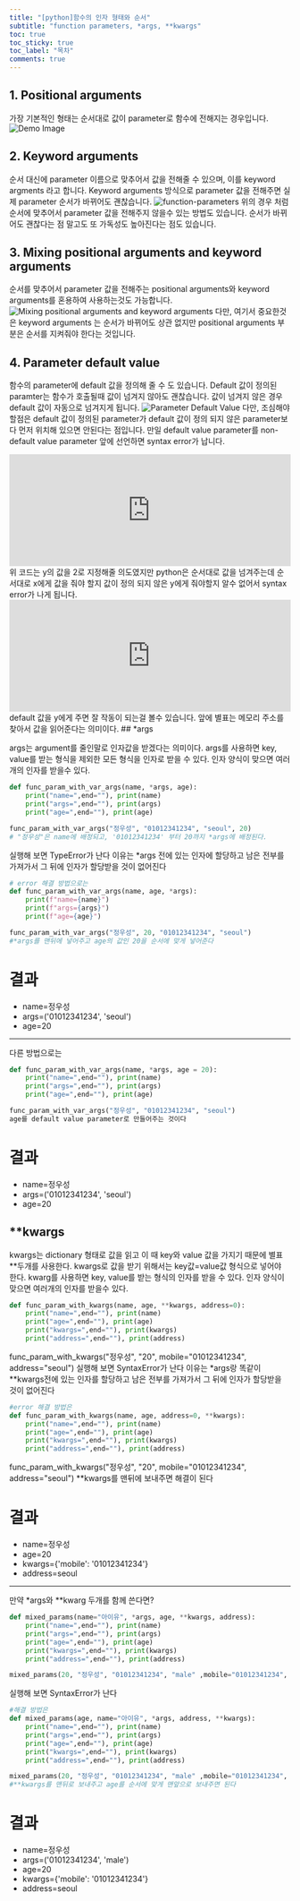 ```yaml
---
title: "[python]함수의 인자 형태와 순서"
subtitle: "function parameters, *args, **kwargs"
toc: true
toc_sticky: true
toc_label: "목차"
comments: true
---
```



## 1. Positional arguments
가장 기본적인 형태는 순서대로 값이 parameter로 함수에 전해지는 경우입니다.
<img class="img-fluid" src="/img/posts/positional-arguments.jpg" alt="Demo Image">

## 2. Keyword arguments
순서 대신에 parameter 이름으로 맞추어서 값을 전해줄 수 있으며, 이를 keyword argments 라고 합니다.
Keyword arguments 방식으로 parameter 값을 전해주면 실제 parameter 순서가 바뀌어도 괜찮습니다.
<img class="img-fluid" src="/img/posts/keyword-arguments.jpg" alt="function-parameters">
<span class="caption text-muted">위의 경우 처럼 순서에 맞추어서 parameter 값을 전해주지 않을수 있는 방법도 있습니다.</span>
순서가 바뀌어도 괜찮다는 점 말고도 또 가독성도 높아진다는 점도 있습니다.

## 3. Mixing positional arguments and keyword arguments
순서를 맞추어서 parameter 값을 전해주는 positional arguments와 keyword arguments를 혼용하여 사용하는것도 가능합니다.
<img class="img-fluid" src="/img/posts/mixing-positional-arguments.jpg" alt="Mixing positional arguments and keyword arguments">
다만, 여기서 중요한것은 keyword arguments 는 순서가 바뀌어도 상관 없지만 positional arguments 부분은 순서를 지켜줘야 한다는 것입니다.

## 4. Parameter default value
함수의 parameter에 default 값을 정의해 줄 수 도 있습니다. Default 값이 정의된 paramter는 함수가 호출될때 값이 넘겨지 않아도 괜찮습니다. 값이 넘겨지 않은 경우 default 값이 자동으로 넘겨지게 됩니다.
<img class="img-fluid" src="/img/posts/parameter-default-value.jpg" alt="Parameter Default Value">
다만, 조심해야 할점은 default 값이 정의된 parameter가 default 값이 정의 되지 않은 parameter보다 먼저 위치해 있으면 안된다는 점입니다. 만일 default value parameter를 non-default value parameter 앞에 선언하면 syntax error가 납니다.
<iframe src="https://trinket.io/embed/python/603f604826?start=result" width="100%" height="200" frameborder="0" marginwidth="0" marginheight="0" allowfullscreen></iframe>
위 코드는 y의 값을 2로 지정해줄 의도였지만 python은 순서대로 값을 넘겨주는데 순서대로 x에게 값을 줘야 할지 값이 정의 되지 않은 y에게 줘야할지 알수 없어서 syntax error가 나게 됩니다.

<iframe src="https://trinket.io/embed/python/3edf866bdc?start=result" width="100%" height="200" frameborder="0" marginwidth="0" marginheight="0" allowfullscreen></iframe>
default 값을 y에게 주면 잘 작동이 되는걸 볼수 있습니다. 앞에 별표는 메모리 주소를 찾아서 값을 읽어준다는 의미이다.
## *args

args는 argument를 줄인말로 인자값을 받겠다는 의미이다.
args를 사용하면 key, value를 받는 형식을 제외한 모든 형식을 인자로 받을 수 있다.
인자 양식이 맞으면 여러개의 인자를 받을수 있다.
~~~python
def func_param_with_var_args(name, *args, age):
    print("name=",end=""), print(name)
    print("args=",end=""), print(args)
    print("age=",end=""), print(age)

func_param_with_var_args("정우성", "01012341234", "seoul", 20)
# "정우성"은 name에 배정되고, '01012341234' 부터 20까지 *args에 배정된다.
~~~

실행해 보면 TypeError가 난다 이유는 *args 전에 있는 인자에 할당하고 남은 전부를 가져가서 그 뒤에 인자가 할당받을 것이 없어진다

~~~python
# error 해결 방법으로는
def func_param_with_var_args(name, age, *args):
    print(f"name={name}")
    print(f"args={args}")
    print(f"age={age}")

func_param_with_var_args("정우성", 20, "01012341234", "seoul")
#*args를 맨뒤에 넣어주고 age의 값인 20을 순서에 맞게 넣어준다
~~~
# 결과
+ name=정우성
+ args=('01012341234', 'seoul')
+ age=20
  
---
다른 방법으로는
~~~python
def func_param_with_var_args(name, *args, age = 20):
    print("name=",end=""), print(name)
    print("args=",end=""), print(args)
    print("age=",end=""), print(age)

func_param_with_var_args("정우성", "01012341234", "seoul")
age를 default value parameter로 만들어주는 것이다
~~~


# 결과
+ name=정우성
+ args=('01012341234', 'seoul')
+ age=20

## **kwargs
kwargs는 dictionary 형태로 값을 읽고 이 때 key와 value 값을 가지기 때문에 별표 **두개를 사용한다. kwargs로 값을 받기 위해서는 key값=value값 형식으로 넣어야 한다.
kwarg를 사용하면 key, value를 받는 형식의 인자를 받을 수 있다.
인자 양식이 맞으면 여러개의 인자를 받을수 있다.

~~~python
def func_param_with_kwargs(name, age, **kwargs, address=0):
    print("name=",end=""), print(name)
    print("age=",end=""), print(age)
    print("kwargs=",end=""), print(kwargs)
    print("address=",end=""), print(address)
~~~

func_param_with_kwargs("정우성", "20", mobile="01012341234", address="seoul")
실행해 보면 SyntaxError가 난다 이유는 *args랑 똑같이  **kwargs전에 있는 인자를 할당하고 남은 전부를 가져가서 그 뒤에 인자가 할당받을 것이 없어진다

~~~python
#error 해결 방법은
def func_param_with_kwargs(name, age, address=0, **kwargs):
    print("name=",end=""), print(name)
    print("age=",end=""), print(age)
    print("kwargs=",end=""), print(kwargs)
    print("address=",end=""), print(address)
~~~
func_param_with_kwargs("정우성", "20", mobile="01012341234", address="seoul")
**kwargs를 맨뒤에 보내주면 해결이 된다
# 결과
+ name=정우성
+ age=20
+ kwargs={'mobile': '01012341234'}
+ address=seoul
  
---

만약 *args와 **kwarg 두개를 함께 쓴다면?

~~~python
def mixed_params(name="아이유", *args, age, **kwargs, address):
    print("name=",end=""), print(name)
    print("args=",end=""), print(args)
    print("age=",end=""), print(age)
    print("kwargs=",end=""), print(kwargs)
    print("address=",end=""), print(address)

mixed_params(20, "정우성", "01012341234", "male" ,mobile="01012341234", address="seoul")
~~~
실행해 보면 SyntaxError가 난다

~~~python
#해결 방법은
def mixed_params(age, name="아이유", *args, address, **kwargs):
    print("name=",end=""), print(name)
    print("args=",end=""), print(args)
    print("age=",end=""), print(age)
    print("kwargs=",end=""), print(kwargs)
    print("address=",end=""), print(address)

mixed_params(20, "정우성", "01012341234", "male" ,mobile="01012341234", address="seoul")
#**kwargs를 맨뒤로 보내주고 age를 순서에 맞게 맨앞으로 보내주면 된다
~~~

# 결과

+ name=정우성
+ args=('01012341234', 'male')
+ age=20
+ kwargs={'mobile': '01012341234'}
+ address=seoul